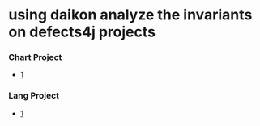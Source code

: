 # using daikon analyze the invariants on defects4j projects

### Chart Project

- [1](./Chart/1/)  

### Lang Project  

- [1](./Lang/39/)